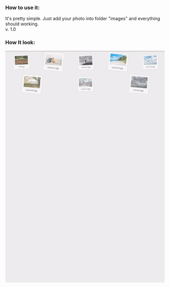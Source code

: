 ### How to use it:
It's pretty simple. Just add your photo into folder "images" and everything should working.</br>
v. 1.0

### How It look:

![](https://github.com/adasko86/PiPhotoGallery/blob/master/gif_present.gif)
